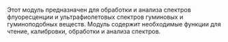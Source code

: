 Этот модуль предназначен для обработки и анализа спектров флуоресценции и ультрафиолетовых спектров гуминовых и гуминоподобных веществ. Модуль содержит необходимые функции для чтение, калибровки, обработки и анализа спектров.
